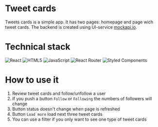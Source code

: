 # Tweet cards

Tweets cards is a simple app. It has two pages: homepage and page wich tweet cards. The backend is created using UI-service [mockapi.io](https://mockapi.io/).

# Technical stack

![React](https://img.shields.io/badge/react-%2320232a.svg?style=for-the-badge&logo=react&logoColor=%2361DAFB)
![HTML5](https://img.shields.io/badge/html5-%23E34F26.svg?style=for-the-badge&logo=html5&logoColor=white)
![JavaScript](https://img.shields.io/badge/javascript-%23323330.svg?style=for-the-badge&logo=javascript&logoColor=%23F7DF1E)
![React Router](https://img.shields.io/badge/React_Router-CA4245?style=for-the-badge&logo=react-router&logoColor=white)
![Styled Components](https://img.shields.io/badge/styled--components-DB7093?style=for-the-badge&logo=styled-components&logoColor=white)

# How to use it

1. Review tweet cards and follow/unfollow a user
2. If you push a button `Follow` or `Following` the numbers of followers will change
3. Button status doesn't change when page is refreshed
4. Button `Load more` load next three tweet cards
5. You can use a filter if you only want to see one type of tweet cards

